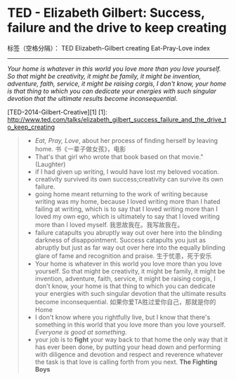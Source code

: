 # TED - Elizabeth Gilbert: Success, failure and the drive to keep creating

标签（空格分隔）： TED Elizabeth-Gilbert creating Eat-Pray-Love index

---

*Your home is whatever in this world you love more than you love yourself. So that might be creativity, it might be family, it might be invention, adventure, faith, service, it might be raising corgis, I don't know, your home is that thing to which you can dedicate your energies with such singular devotion that the ultimate results become inconsequential.*

[TED-2014-Gilbert-Creative][1]
[1]: http://www.ted.com/talks/elizabeth_gilbert_success_failure_and_the_drive_to_keep_creating

>* *Eat, Pray, Love*, about her process of finding herself by leaving home. 书《一辈子做女孩》，电影
>* That's that girl who wrote that book based on that movie." (Laughter)
>* if I had given up writing, I would have lost my beloved vocation.
>* creativity survived its own success;creativity can survive its own failure.
>* going home meant returning to the work of writing because writing was my home, because I loved writing more than I hated failing at writing, which is to say that I loved writing more than I loved my own ego, which is ultimately to say that I loved writing more than I loved myself. 我思故我在。我写故我在。
>*  failure catapults you abruptly way out over here into the blinding darkness of disappointment. Success catapults you just as abruptly but just as far way out over here into the equally blinding glare of fame and recognition and praise. 生于忧患，死于安乐
>* Your home is whatever in this world you love more than you love yourself. So that might be creativity, it might be family, it might be invention, adventure, faith, service, it might be raising corgis, I don't know, your home is that thing to which you can dedicate your energies with such singular devotion that the ultimate results become inconsequential. 如果你爱TA胜过爱你自己，那就是你的Home
>* I don't know where you rightfully live, but I know that there's something in this world that you love more than you love yourself. *Everyone is good at something.*
>* your job is to **fight** your way back to that home the only way that it has ever been done, by putting your head down and performing with diligence and devotion and respect and reverence whatever the task is that love is calling forth from you next. **The Fighting Boys**




